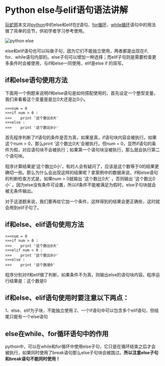# Python else与elif语句语法讲解

[玩蛇网](http://www.iplaypy.com/)本文对[python](http://www.iplaypy.com/)中的else和elif在[if](http://www.iplaypy.com/jinjie/if.html)语句、[for循环](http://www.iplaypy.com/jinjie/for.html)、[while循环](http://www.iplaypy.com/jinjie/while.html)语句中的用法做了简单的总节，供初学者学习参考使用。

![python else](http://www.iplaypy.com/uploads/allimg/160220/2-160220102Q5I2.jpg)

else和elif语句也可以叫做子句，因为它们不能独立使用，两者都是出现在if、for、while语句内部的。else子句可以增加一种选择；而elif子句则是需要检查更多条件时会被使用，与if和else一同使用，elif是else if 的简写。

## if和else语句使用方法

下面用一个例题来说明if和else语句是如何搭配使用的，首先设定一个整型变量，我们来看看这个变量是是比0大还是比0小。
```
>>>num = 0
>>>if num > 0 :
>>>    print '这个数比0大'
>>>else :
>>>    print '这个数比0小'
```
首先程序判断了if语句的条件是否为真，如果是真，if语句块内容会被执行。如果这个num > 0，那么print '这个数比0大'会被执行。但num = 0，显然if语句的条件为假，对应语句块不会被执行；如果第一个语句块没被执行，那么就会执行第二个语句块。

程序计算结果是‘这个数比0小’，有的人会有疑问了，应该是这个数等于0的结果更确切一些。那么为什么会出现这样的结果呢？拿案例中的数据来说，if和else语句的判断检查方式是，如果num > 0就输出 '这个数比0大' ，否则输出 '这个数比0小' 。因为else没有条件可设置，所以if条件不能被满足为假时，else子句块就会被无条件输出。

对于这道题来说，我们要再给它加一个条件，这样得到的结果会更正确些，这时就会用到elif子句了。

## if和else、elif语句使用方法
```
>>>num = 0
>>>if num > 0 :
>>>    print '这个数比0大'
>>>elif num < 0 :
>>>    print '这个数比0小'
>>>else :
>>>    print '这个数是0'
```
程序分别对if和elif做了判断，如果条件不为真，则输出else的语句块内容。程序运行结果是：这个数是0

## if和else、elif语句使用时要注意以下两点：

1、else、elif为子块，不能独立使用
2、一个if语句中可以包含多个elif语句，但结尾只能有一个else语句

## else在while、for循环语句中的作用

python中，可以在while和for循环中使用else子句，它只是在循环结束之后才会被执行，如果同时使用了break语句那么else子句块会被跳过。**所以注意else子句和break语句不能同时使用！**